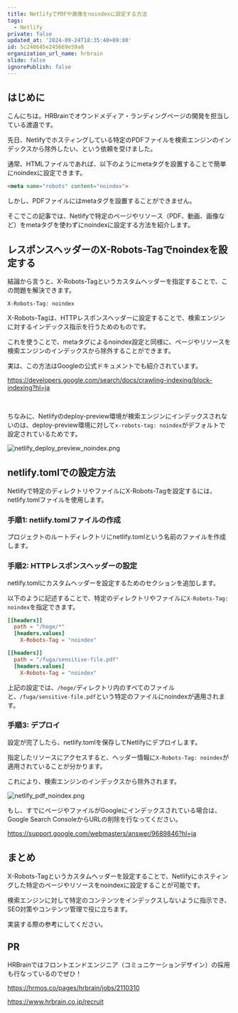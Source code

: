 ```yaml
---
title: NetlifyでPDFや画像をnoindexに設定する方法
tags:
  - Netlify
private: false
updated_at: '2024-09-24T18:35:40+09:00'
id: 5c248645e245669e59a8
organization_url_name: hrbrain
slide: false
ignorePublish: false
---
```


## はじめに

こんにちは。HRBrainでオウンドメディア・ランディングページの開発を担当している渡邉です。

先日、Netlifyでホスティングしている特定のPDFファイルを検索エンジンのインデックスから除外したい、という依頼を受けました。

通常、HTMLファイルであれば、以下のようにmetaタグを設置することで簡単にnoindexに設定できます。

```html
<meta name="robots" content="noindex">
```

しかし、PDFファイルにはmetaタグを設置することができません。

そこでこの記事では、Netlifyで特定のページやリソース（PDF、動画、画像など）をmetaタグを使わずにnoindexに設定する方法を紹介します。

## レスポンスヘッダーのX-Robots-Tagでnoindexを設定する

結論から言うと、X-Robots-Tagというカスタムヘッダーを指定することで、この問題を解決できます。

```
X-Robots-Tag: noindex
```

X-Robots-Tagは、HTTPレスポンスヘッダーに設定することで、検索エンジンに対するインデックス指示を行うためのものです。

これを使うことで、metaタグによるnoindex設定と同様に、ページやリソースを検索エンジンのインデックスから除外することができます。

実は、この方法はGoogleの公式ドキュメントでも紹介されています。

https://developers.google.com/search/docs/crawling-indexing/block-indexing?hl=ja

<br>

ちなみに、Netlifyのdeploy-preview環境が検索エンジンにインデックスされないのは、deploy-preview環境に対して`x-robots-tag: noindex`がデフォルトで設定されているためです。

![netlify_deploy_preview_noindex.png](https://qiita-image-store.s3.ap-northeast-1.amazonaws.com/0/681000/b1e15b1a-e777-4bbb-2a20-215c3a0f9fd5.png)

## netlify.tomlでの設定方法
Netlifyで特定のディレクトリやファイルにX-Robots-Tagを設定するには、netlify.tomlファイルを使用します。

### 手順1: netlify.tomlファイルの作成
プロジェクトのルートディレクトリにnetlify.tomlという名前のファイルを作成します。

### 手順2: HTTPレスポンスヘッダーの設定
netlify.tomlにカスタムヘッダーを設定するためのセクションを追加します。

以下のように記述することで、特定のディレクトリやファイルに`X-Robots-Tag: noindex`を指定できます。

```toml:netlify.toml
[[headers]]
  path = "/hoge/*"
  [headers.values]
    X-Robots-Tag = "noindex"

[[headers]]
  path = "/fuga/sensitive-file.pdf"
  [headers.values]
    X-Robots-Tag = "noindex"
```

上記の設定では、`/hoge/`ディレクトリ内のすべてのファイルと、`/fuga/sensitive-file.pdf`という特定のファイルにnoindexが適用されます。

### 手順3: デプロイ
設定が完了したら、netlify.tomlを保存してNetlifyにデプロイします。

指定したリソースにアクセスすると、ヘッダー情報に`X-Robots-Tag: noindex`が適用されていることが分かります。

これにより、検索エンジンのインデックスから除外されます。

![netlify_pdf_noindex.png](https://qiita-image-store.s3.ap-northeast-1.amazonaws.com/0/681000/151f1ebd-72fd-9d22-fd28-c36abbd2b818.png)

もし、すでにページやファイルがGoogleにインデックスされている場合は、Google Search ConsoleからURLの削除を行なってください。

https://support.google.com/webmasters/answer/9689846?hl=ja

## まとめ

X-Robots-Tagというカスタムヘッダーを設定することで、Netlifyにホスティングした特定のページやリソースをnoindexに設定することが可能です。

検索エンジンに対して特定のコンテンツをインデックスしないように指示でき、SEO対策やコンテンツ管理で役に立ちます。

実装する際の参考にしてください。

## PR

HRBrainではフロントエンドエンジニア（コミュニケーションデザイン）の採用も行なっているのでぜひ！

https://hrmos.co/pages/hrbrain/jobs/2110310

https://www.hrbrain.co.jp/recruit
